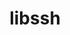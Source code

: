 ---
title: "libssh"
layout: cache
categories: [package, develop]
meta: {"versions": ["0.11.0"], "compilers": ["apple-clang@=15.0.0"], "oss": ["ventura"], "platforms": ["darwin"], "targets": ["aarch64"], "stacks": ["developer-tools-darwin", "root"], "num_specs": 4, "num_specs_by_stack": {"root": 4, "developer-tools-darwin": 4}}
spec_details: [{"hash": "2z3a6vponyrss65wt674jthvxf7auyyn", "compiler": "apple-clang@=15.0.0", "versions": ["0.11.0"], "os": "ventura", "platform": "darwin", "target": "aarch64", "variants": ["build_system=cmake", "build_type=Release", "generator=make", "+gssapi", "~ipo"], "stacks": ["root", "developer-tools-darwin"], "size": "-", "tarball": "https://binaries.spack.io/develop/build_cache/darwin-ventura-aarch64/apple-clang-15.0.0/libssh-0.11.0/darwin-ventura-aarch64-apple-clang-15.0.0-libssh-0.11.0-2z3a6vponyrss65wt674jthvxf7auyyn.spack"}, {"hash": "i7qudeepparkk7gytzvbzoqo6uxplu6y", "compiler": "apple-clang@=15.0.0", "versions": ["0.11.0"], "os": "ventura", "platform": "darwin", "target": "aarch64", "variants": ["build_system=cmake", "build_type=Release", "generator=make", "+gssapi", "~ipo"], "stacks": ["root", "developer-tools-darwin"], "size": "-", "tarball": "https://binaries.spack.io/develop/build_cache/darwin-ventura-aarch64/apple-clang-15.0.0/libssh-0.11.0/darwin-ventura-aarch64-apple-clang-15.0.0-libssh-0.11.0-i7qudeepparkk7gytzvbzoqo6uxplu6y.spack"}, {"hash": "ob7rnhdehbn7md2ehgw77mvlns3h6stv", "compiler": "apple-clang@=15.0.0", "versions": ["0.11.0"], "os": "ventura", "platform": "darwin", "target": "aarch64", "variants": ["build_system=cmake", "build_type=Release", "generator=make", "+gssapi", "~ipo"], "stacks": ["root", "developer-tools-darwin"], "size": "-", "tarball": "https://binaries.spack.io/develop/build_cache/darwin-ventura-aarch64/apple-clang-15.0.0/libssh-0.11.0/darwin-ventura-aarch64-apple-clang-15.0.0-libssh-0.11.0-ob7rnhdehbn7md2ehgw77mvlns3h6stv.spack"}, {"hash": "v5lc2h2o46asreacqrfn62r3xvfsrct2", "compiler": "apple-clang@=15.0.0", "versions": ["0.11.0"], "os": "ventura", "platform": "darwin", "target": "aarch64", "variants": ["build_system=cmake", "build_type=Release", "generator=make", "+gssapi", "~ipo"], "stacks": ["root", "developer-tools-darwin"], "size": "-", "tarball": "https://binaries.spack.io/develop/build_cache/darwin-ventura-aarch64/apple-clang-15.0.0/libssh-0.11.0/darwin-ventura-aarch64-apple-clang-15.0.0-libssh-0.11.0-v5lc2h2o46asreacqrfn62r3xvfsrct2.spack"}]
---